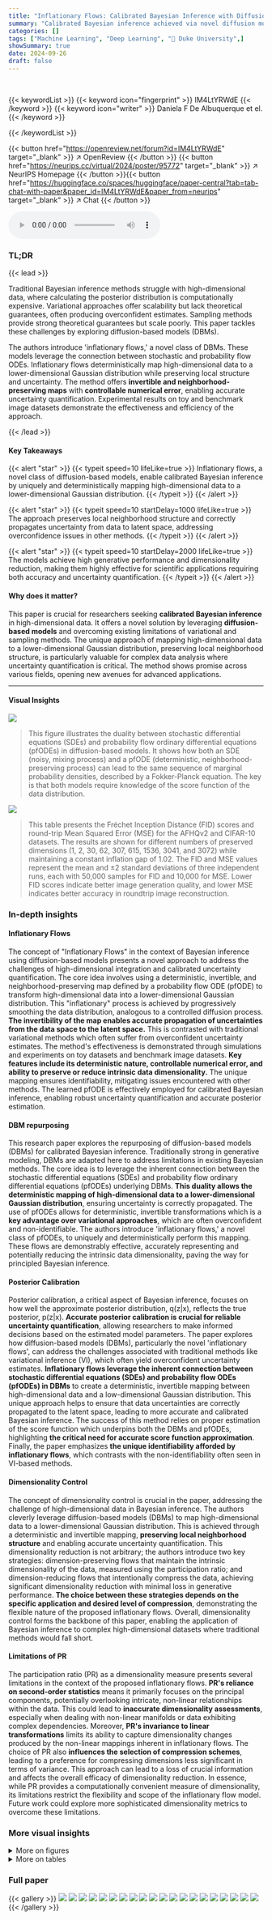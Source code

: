 ```yaml
---
title: "Inflationary Flows: Calibrated Bayesian Inference with Diffusion-Based Models"
summary: "Calibrated Bayesian inference achieved via novel diffusion models uniquely mapping high-dimensional data to lower-dimensional Gaussian distributions."
categories: []
tags: ["Machine Learning", "Deep Learning", "🏢 Duke University",]
showSummary: true
date: 2024-09-26
draft: false
---
```


<br>

{{< keywordList >}}
{{< keyword icon="fingerprint" >}} IM4LtYRWdE {{< /keyword >}}
{{< keyword icon="writer" >}} Daniela F De Albuquerque et el. {{< /keyword >}}
 
{{< /keywordList >}}

{{< button href="https://openreview.net/forum?id=IM4LtYRWdE" target="_blank" >}}
↗ OpenReview
{{< /button >}}
{{< button href="https://neurips.cc/virtual/2024/poster/95772" target="_blank" >}}
↗ NeurIPS Homepage
{{< /button >}}{{< button href="https://huggingface.co/spaces/huggingface/paper-central?tab=tab-chat-with-paper&paper_id=IM4LtYRWdE&paper_from=neurips" target="_blank" >}}
↗ Chat
{{< /button >}}



<audio controls>
    <source src="https://ai-paper-reviewer.com/IM4LtYRWdE/podcast.wav" type="audio/wav">
    Your browser does not support the audio element.
</audio>


### TL;DR


{{< lead >}}

Traditional Bayesian inference methods struggle with high-dimensional data, where calculating the posterior distribution is computationally expensive. Variational approaches offer scalability but lack theoretical guarantees, often producing overconfident estimates. Sampling methods provide strong theoretical guarantees but scale poorly.  This paper tackles these challenges by exploring diffusion-based models (DBMs).

The authors introduce 'inflationary flows,' a novel class of DBMs. These models leverage the connection between stochastic and probability flow ODEs. Inflationary flows deterministically map high-dimensional data to a lower-dimensional Gaussian distribution while preserving local structure and uncertainty. The method offers **invertible and neighborhood-preserving maps** with **controllable numerical error**, enabling accurate uncertainty quantification.  Experimental results on toy and benchmark image datasets demonstrate the effectiveness and efficiency of the approach.

{{< /lead >}}


#### Key Takeaways

{{< alert "star" >}}
{{< typeit speed=10 lifeLike=true >}} Inflationary flows, a novel class of diffusion-based models, enable calibrated Bayesian inference by uniquely and deterministically mapping high-dimensional data to a lower-dimensional Gaussian distribution. {{< /typeit >}}
{{< /alert >}}

{{< alert "star" >}}
{{< typeit speed=10 startDelay=1000 lifeLike=true >}} The approach preserves local neighborhood structure and correctly propagates uncertainty from data to latent space, addressing overconfidence issues in other methods. {{< /typeit >}}
{{< /alert >}}

{{< alert "star" >}}
{{< typeit speed=10 startDelay=2000 lifeLike=true >}} The models achieve high generative performance and dimensionality reduction, making them highly effective for scientific applications requiring both accuracy and uncertainty quantification. {{< /typeit >}}
{{< /alert >}}

#### Why does it matter?
This paper is crucial for researchers seeking **calibrated Bayesian inference** in high-dimensional data.  It offers a novel solution by leveraging **diffusion-based models** and overcoming existing limitations of variational and sampling methods. The unique approach of mapping high-dimensional data to a lower-dimensional Gaussian distribution, preserving local neighborhood structure, is particularly valuable for complex data analysis where uncertainty quantification is critical. The method shows promise across various fields, opening new avenues for advanced applications.

------
#### Visual Insights



![](https://ai-paper-reviewer.com/IM4LtYRWdE/figures_2_1.jpg)

> This figure illustrates the duality between stochastic differential equations (SDEs) and probability flow ordinary differential equations (pfODEs) in diffusion-based models.  It shows how both an SDE (noisy, mixing process) and a pfODE (deterministic, neighborhood-preserving process) can lead to the same sequence of marginal probability densities, described by a Fokker-Planck equation.  The key is that both models require knowledge of the score function of the data distribution.





![](https://ai-paper-reviewer.com/IM4LtYRWdE/tables_7_1.jpg)

> This table presents the Fréchet Inception Distance (FID) scores and round-trip Mean Squared Error (MSE) for the AFHQv2 and CIFAR-10 datasets.  The results are shown for different numbers of preserved dimensions (1, 2, 30, 62, 307, 615, 1536, 3041, and 3072) while maintaining a constant inflation gap of 1.02.  The FID and MSE values represent the mean and ±2 standard deviations of three independent runs, each with 50,000 samples for FID and 10,000 for MSE.  Lower FID scores indicate better image generation quality, and lower MSE indicates better accuracy in roundtrip image reconstruction.





### In-depth insights


#### Inflationary Flows
The concept of "Inflationary Flows" in the context of Bayesian inference using diffusion-based models presents a novel approach to address the challenges of high-dimensional integration and calibrated uncertainty quantification.  The core idea involves using a deterministic, invertible, and neighborhood-preserving map defined by a probability flow ODE (pfODE) to transform high-dimensional data into a lower-dimensional Gaussian distribution. This "inflationary" process is achieved by progressively smoothing the data distribution, analogous to a controlled diffusion process. **The invertibility of the map enables accurate propagation of uncertainties from the data space to the latent space.**  This is contrasted with traditional variational methods which often suffer from overconfident uncertainty estimates. The method's effectiveness is demonstrated through simulations and experiments on toy datasets and benchmark image datasets. **Key features include its deterministic nature, controllable numerical error, and ability to preserve or reduce intrinsic data dimensionality.** The unique mapping ensures identifiability, mitigating issues encountered with other methods.  The learned pfODE is effectively employed for calibrated Bayesian inference, enabling robust uncertainty quantification and accurate posterior estimation.

#### DBM repurposing
This research paper explores the repurposing of diffusion-based models (DBMs) for calibrated Bayesian inference.  Traditionally strong in generative modeling, DBMs are adapted here to address limitations in existing Bayesian methods. The core idea is to leverage the inherent connection between the stochastic differential equations (SDEs) and probability flow ordinary differential equations (pfODEs) underlying DBMs.  **This duality allows the deterministic mapping of high-dimensional data to a lower-dimensional Gaussian distribution**, ensuring uncertainty is correctly propagated.  The use of pfODEs allows for deterministic, invertible transformations which is a **key advantage over variational approaches**, which are often overconfident and non-identifiable. The authors introduce 'inflationary flows,' a novel class of pfODEs, to uniquely and deterministically perform this mapping.  These flows are demonstrably effective, accurately representing and potentially reducing the intrinsic data dimensionality, paving the way for principled Bayesian inference.

#### Posterior Calibration
Posterior calibration, a critical aspect of Bayesian inference, focuses on how well the approximate posterior distribution, q(z|x), reflects the true posterior, p(z|x).  **Accurate posterior calibration is crucial for reliable uncertainty quantification**, allowing researchers to make informed decisions based on the estimated model parameters.  The paper explores how diffusion-based models (DBMs), particularly the novel 'inflationary flows', can address the challenges associated with traditional methods like variational inference (VI), which often yield overconfident uncertainty estimates.  **Inflationary flows leverage the inherent connection between stochastic differential equations (SDEs) and probability flow ODEs (pfODEs) in DBMs** to create a deterministic, invertible mapping between high-dimensional data and a low-dimensional Gaussian distribution.  This unique approach helps to ensure that data uncertainties are correctly propagated to the latent space, leading to more accurate and calibrated Bayesian inference. The success of this method relies on proper estimation of the score function which underpins both the DBMs and pfODEs, highlighting **the critical need for accurate score function approximation**. Finally, the paper emphasizes **the unique identifiability afforded by inflationary flows**, which contrasts with the non-identifiability often seen in VI-based methods.

#### Dimensionality Control
The concept of dimensionality control is crucial in the paper, addressing the challenge of high-dimensional data in Bayesian inference.  The authors cleverly leverage diffusion-based models (DBMs) to map high-dimensional data to a lower-dimensional Gaussian distribution. This is achieved through a deterministic and invertible mapping, **preserving local neighborhood structure** and enabling accurate uncertainty quantification. This dimensionality reduction is not arbitrary; the authors introduce two key strategies: dimension-preserving flows that maintain the intrinsic dimensionality of the data, measured using the participation ratio; and dimension-reducing flows that intentionally compress the data, achieving significant dimensionality reduction with minimal loss in generative performance. **The choice between these strategies depends on the specific application and desired level of compression**, demonstrating the flexible nature of the proposed inflationary flows. Overall, dimensionality control forms the backbone of this paper, enabling the application of Bayesian inference to complex high-dimensional datasets where traditional methods would fall short.

#### Limitations of PR
The participation ratio (PR) as a dimensionality measure presents several limitations in the context of the proposed inflationary flows.  **PR's reliance on second-order statistics** means it primarily focuses on the principal components, potentially overlooking intricate, non-linear relationships within the data. This could lead to **inaccurate dimensionality assessments**, especially when dealing with non-linear manifolds or data exhibiting complex dependencies. Moreover, **PR's invariance to linear transformations** limits its ability to capture dimensionality changes produced by the non-linear mappings inherent in inflationary flows.  The choice of PR also **influences the selection of compression schemes**, leading to a preference for compressing dimensions less significant in terms of variance.  This approach can lead to a loss of crucial information and affects the overall efficacy of dimensionality reduction.  In essence, while PR provides a computationally convenient measure of dimensionality, its limitations restrict the flexibility and scope of the inflationary flow model.  Future work could explore more sophisticated dimensionality metrics to overcome these limitations.


### More visual insights

<details>
<summary>More on figures
</summary>


![](https://ai-paper-reviewer.com/IM4LtYRWdE/figures_4_1.jpg)

> This figure shows the results of numerical simulations for five toy datasets using dimension-preserving flows.  The left side shows the 'inflation' process, where the probability flow ODE (pfODE) is integrated forward in time, gradually transforming data into a Gaussian distribution. The right side demonstrates the 'generation' process, where the pfODE is integrated backward in time, creating data samples from the Gaussian distribution. Each row represents a different toy dataset, and the score function is learned from a neural network trained on the specific dataset.  The figure illustrates that dimension-preserving flows map data while maintaining its intrinsic dimensionality.


![](https://ai-paper-reviewer.com/IM4LtYRWdE/figures_5_1.jpg)

> This figure shows numerical simulations of dimension-preserving flows on five toy datasets.  Each dataset is visualized with a sequence of sub-panels showing how the model's probability flow ODE transforms the data (inflation, integrating forward in time) and generates samples from it (generation, integrating backward). The left sub-panels show the forward process, and the right sub-panels illustrate the generation process. The color scheme represents the density of the data points. Each panel shows a distinct stage in the transformation, demonstrating how the method preserves the data's intrinsic dimensionality during these transitions.


![](https://ai-paper-reviewer.com/IM4LtYRWdE/figures_6_1.jpg)

> This figure demonstrates the calibration experiments performed to assess the error in the posterior model estimates.  It uses Hamiltonian Monte Carlo (HMC) for inference on a 2D circles toy dataset.  The figure shows the generative process, where samples are drawn from a 3-component Gaussian Mixture Model (GMM) prior and then integrated backward in time.  The resulting data space samples are displayed.  Kernel density estimates of the joint posterior samples are shown for dimension-preserving and dimension-reducing cases.  The dashed lines indicate the posterior means for each component, with reference ground-truth weights provided.


![](https://ai-paper-reviewer.com/IM4LtYRWdE/figures_8_1.jpg)

> This figure shows the results of generation and round-trip experiments on the AFHQv2 dataset with different numbers of preserved dimensions using inflationary flows.  The top row displays generated samples for four different flow schedules, while the bottom row shows the corresponding reconstructed samples after a round-trip process of mapping to and from a lower-dimensional latent space.  The four schedules vary in how much compression is applied, demonstrating the models ability to generate high-quality images even with significant dimensionality reduction.


![](https://ai-paper-reviewer.com/IM4LtYRWdE/figures_29_1.jpg)

> This figure displays results for generation and round-trip experiments performed on the AFHQv2 dataset using inflationary flows with different numbers of preserved dimensions. The top row shows generated samples obtained with four different flow schedules (PR-Preserving, PR-Reducing to 2D, 30D, and 307D) at an inflation gap of 1.02.  The bottom row presents the corresponding round-trip results, showcasing how well the original samples are recovered after being mapped to a Gaussian latent space and then back to data space.  The leftmost columns show the original images. The middle columns represent their corresponding mappings to the latent Gaussian spaces, and the rightmost columns depict the final recovered images.


![](https://ai-paper-reviewer.com/IM4LtYRWdE/figures_29_2.jpg)

> This figure shows the results of generative and roundtrip experiments on the AFHQv2 dataset with different numbers of preserved dimensions.  The top row displays generated samples for different flow schedules (PR-Preserving, PR-Reducing to various dimensions) while the bottom row shows the results of the reverse process, demonstrating reconstruction quality after going through the generative flow.  Leftmost columns show the original samples; middle columns show the latent space representation after applying the forward flow; and rightmost columns show the reconstruction after applying the backward flow. This figure highlights the ability of the model to compress high-dimensional data into a lower-dimensional latent space while preserving information needed for generating high quality images.


![](https://ai-paper-reviewer.com/IM4LtYRWdE/figures_31_1.jpg)

> This figure shows numerical simulations for five toy datasets using dimension-preserving flows.  The left side shows the forward integration of the probability flow ordinary differential equation (pfODE) over time (inflation), while the right side shows the reverse integration (generation).  The results demonstrate the ability of these flows to maintain the intrinsic dimensionality of the data.


![](https://ai-paper-reviewer.com/IM4LtYRWdE/figures_32_1.jpg)

> This figure shows numerical simulations of dimension-preserving flows on five toy datasets. Each dataset is visualized in a sequence of sub-panels, with the left side showing the forward integration of the probability flow ordinary differential equation (pfODE) (inflation), and the right side showing backward integration (generation). The score functions used in these simulations are approximations learned from neural networks trained on the corresponding toy datasets. This visualization aims to demonstrate the behavior of dimension-preserving flows in transforming the data distribution.


![](https://ai-paper-reviewer.com/IM4LtYRWdE/figures_32_2.jpg)

> This figure presents a numerical experiment to evaluate the performance of the proposed inflationary flows model in preserving local neighborhood structure. It uses two toy datasets (2D circles and 3D S-curve) and compares the dimension-preserving and dimension-reducing flows. The experiment involves creating sets of points with known coverage, running the flows (inflation and generation), and measuring the changes in coverage probability. The results show that both types of flows preserve local structures even with significant dimensionality reduction, supporting the model's ability to perform calibrated Bayesian inference.


![](https://ai-paper-reviewer.com/IM4LtYRWdE/figures_33_1.jpg)

> This figure shows the results of additional experiments using PR-Preserving inflationary flows on 2D toy datasets embedded in 3D space. The datasets are represented as either a flat or curved manifold. The simulations are run both with and without added noise. The figure displays front and side views of the data distributions at the start and end of the inflation process. The results demonstrate that the inflationary flows preserve the local neighborhood structure, even when small amounts of noise are added.


![](https://ai-paper-reviewer.com/IM4LtYRWdE/figures_34_1.jpg)

> This figure shows numerical simulations on five toy datasets for dimension-preserving flows.  The left side shows the forward integration of the probability flow ordinary differential equation (pfODE), which is called 'inflation.' The right side shows the reverse integration, which is called 'generation.' Both 'inflation' and 'generation' utilize score approximations obtained from neural networks trained for each dataset.


![](https://ai-paper-reviewer.com/IM4LtYRWdE/figures_35_1.jpg)

> This figure shows numerical simulations of dimension-preserving flows on five different toy datasets.  Each dataset is represented by a set of sub-panels showing the forward (inflation) and reverse (generation) flows. The left side shows the data being transformed into a lower-dimensional Gaussian distribution, and the right side shows the reverse process of generating new samples from the Gaussian distribution. Each simulation uses score approximations from neural networks trained on each dataset.


</details>




<details>
<summary>More on tables
</summary>


![](https://ai-paper-reviewer.com/IM4LtYRWdE/tables_8_1.jpg)
> This table presents the results of experiments conducted on the AFHQv2 dataset.  The experiments varied the inflation gap (IG) while keeping the number of preserved dimensions constant at 2.  The table shows the FID (Fréchet Inception Distance) scores and MSE (Mean Squared Error) for round-trip integration for each of the different inflation gaps.  Lower FID scores indicate better generation quality, and lower MSE scores indicate better accuracy in the round-trip reconstruction process.  As you can see, increasing the inflation gap leads to significantly worse FID scores (lower generation quality) but also better MSE (better reconstruction).

![](https://ai-paper-reviewer.com/IM4LtYRWdE/tables_9_1.jpg)
> This table compares the Frechet Inception Distance (FID) scores of the proposed Inflationary Flows model against three existing injective flow models (M-Flow, Rectangular Flows, and Canonical Manifold Flows) on the CIFAR-10 dataset.  The comparison is done for different numbers of preserved dimensions (30, 40, and 62) to show how the proposed model performs relative to the baselines in terms of generative image quality. Lower FID scores indicate better performance.

![](https://ai-paper-reviewer.com/IM4LtYRWdE/tables_25_1.jpg)
> This table presents the Frechet Inception Distance (FID) scores and mean squared errors (MSE) for the AFHQv2 and CIFAR-10 datasets.  The results are shown for different numbers of preserved dimensions (1, 2, 30, 62, 615, 1536, 3072) while keeping the inflation gap constant at 1.02.  The FID and MSE values represent the means and ±2 standard deviations calculated over three independent runs of 50,000 samples for FID and 10,000 for MSE, providing a measure of the variability and uncertainty in the results.  Lower FID scores and MSE values indicate better generative performance and accuracy in the roundtrip (data compression and reconstruction).

![](https://ai-paper-reviewer.com/IM4LtYRWdE/tables_26_1.jpg)
> This table shows the hyperparameters used for training the toy datasets (Circles, Sine, Moons, S Curve, Swirl).  It details the total number of dimensions in the original data, the number of dimensions kept in the latent space, the maximum time (tmax) used for integration in the pfODE, and the total training duration in millions of images (Mimg). The schedule column indicates whether the PR-Preserving (PRP) or PR-Reducing (PRR) schedule was used for each dataset.

![](https://ai-paper-reviewer.com/IM4LtYRWdE/tables_26_2.jpg)
> This table shows the values used for the elements of vector g corresponding to preserved and compressed dimensions for different toy experiments. The inflation gap (IG) and the values of gpreserved and gcompressed are presented for each experiment. This table is useful to understand the effect of different compression ratios on the model's performance.

![](https://ai-paper-reviewer.com/IM4LtYRWdE/tables_26_3.jpg)
> This table presents the compressed dimension variance for different toy datasets (Circles, Sine, Moons, S Curve, Swirl) under different dimension-reducing (PRR) schedules with varying inflation gaps (IG).  The values show how much the variance is reduced in the compressed dimensions depending on the chosen IG, demonstrating the effect of this hyperparameter on the degree of compression.

![](https://ai-paper-reviewer.com/IM4LtYRWdE/tables_27_1.jpg)
> This table lists the hyperparameters used for training the diffusion-based models on both the CIFAR-10 and AFHQv2 datasets.  These hyperparameters remained consistent across all the different noise schedules investigated in the paper.  The table includes values for the channel multiplier, channels per resolution, data augmentation (x-flips), augmentation probability, dropout probability, learning rate, learning rate ramp-up, exponential moving average half-life, and batch size.

![](https://ai-paper-reviewer.com/IM4LtYRWdE/tables_27_2.jpg)
> This table presents the Fréchet Inception Distance (FID) scores and round-trip Mean Squared Error (MSE) values for different numbers of preserved dimensions (ranging from 1 to 3072, representing no compression) on the AFHQv2 and CIFAR-10 datasets. The inflation gap (IG) is held constant at 1.02.  The FID and MSE values are averages of three independently generated sets of samples, with their respective standard deviations reported. Lower FID scores indicate better generative performance, while lower MSE values indicate better accuracy in reconstructing the original images after transforming to and from the latent space.

![](https://ai-paper-reviewer.com/IM4LtYRWdE/tables_28_1.jpg)
> This table shows the training duration (in millions of images) and the exponential inflation constant (ρ) for experiments conducted on the AFHQv2 dataset using variable inflation gaps (IGs). The total number of dimensions is 3072, the dimensions kept are 2, and the IGs are varied from 1.10 to 1.50. The training durations are between 200 and 250 million images.

![](https://ai-paper-reviewer.com/IM4LtYRWdE/tables_28_2.jpg)
> This table shows the values of the scaling factors g_i used in the PR-Reducing flows for different inflation gaps (IGs).  The scaling factor g_i determines the rate of inflation for each dimension, influencing how much compression occurs in that dimension.  Specifically, it displays how the scaling factors g_i are determined by the inflation gap.  g_preserved remains constant at 2.0, and g_compressed is adjusted to control the compression rate based on the inflation gap.

![](https://ai-paper-reviewer.com/IM4LtYRWdE/tables_28_3.jpg)
> This table shows the variance of the compressed dimensions in the latent space for different inflation gaps (IGs) for both CIFAR-10 and AFHQv2 datasets.  The inflation gap is a parameter that controls the degree of compression applied to the data during dimensionality reduction. A higher inflation gap leads to more aggressive compression.

![](https://ai-paper-reviewer.com/IM4LtYRWdE/tables_30_1.jpg)
> This table presents the ground truth values for the means, covariance diagonals, and weights of a three-component Gaussian Mixture Model (GMM) used in toy Hamiltonian Monte Carlo (HMC) experiments.  These values represent the prior distribution over weights in the experiment.  The table is split into two sets of parameters. One set uses dimension-preserving inflationary flows and the other uses dimension-reducing inflationary flows. The parameters used in the HMC experiment are shown.

![](https://ai-paper-reviewer.com/IM4LtYRWdE/tables_31_1.jpg)
> This table shows the participation ratio (PR) values, a measure of intrinsic dimensionality, for four commonly used image datasets: MNIST, Fashion MNIST, SVHN, and CIFAR-10.  The PR values indicate the effective dimensionality of the data, reflecting the complexity of the underlying structure.  Lower PR values suggest that the data lie on a lower-dimensional manifold embedded within a higher-dimensional space.

</details>




### Full paper

{{< gallery >}}
<img src="https://ai-paper-reviewer.com/IM4LtYRWdE/1.png" class="grid-w50 md:grid-w33 xl:grid-w25" />
<img src="https://ai-paper-reviewer.com/IM4LtYRWdE/2.png" class="grid-w50 md:grid-w33 xl:grid-w25" />
<img src="https://ai-paper-reviewer.com/IM4LtYRWdE/3.png" class="grid-w50 md:grid-w33 xl:grid-w25" />
<img src="https://ai-paper-reviewer.com/IM4LtYRWdE/4.png" class="grid-w50 md:grid-w33 xl:grid-w25" />
<img src="https://ai-paper-reviewer.com/IM4LtYRWdE/5.png" class="grid-w50 md:grid-w33 xl:grid-w25" />
<img src="https://ai-paper-reviewer.com/IM4LtYRWdE/6.png" class="grid-w50 md:grid-w33 xl:grid-w25" />
<img src="https://ai-paper-reviewer.com/IM4LtYRWdE/7.png" class="grid-w50 md:grid-w33 xl:grid-w25" />
<img src="https://ai-paper-reviewer.com/IM4LtYRWdE/8.png" class="grid-w50 md:grid-w33 xl:grid-w25" />
<img src="https://ai-paper-reviewer.com/IM4LtYRWdE/9.png" class="grid-w50 md:grid-w33 xl:grid-w25" />
<img src="https://ai-paper-reviewer.com/IM4LtYRWdE/10.png" class="grid-w50 md:grid-w33 xl:grid-w25" />
<img src="https://ai-paper-reviewer.com/IM4LtYRWdE/11.png" class="grid-w50 md:grid-w33 xl:grid-w25" />
<img src="https://ai-paper-reviewer.com/IM4LtYRWdE/12.png" class="grid-w50 md:grid-w33 xl:grid-w25" />
<img src="https://ai-paper-reviewer.com/IM4LtYRWdE/13.png" class="grid-w50 md:grid-w33 xl:grid-w25" />
<img src="https://ai-paper-reviewer.com/IM4LtYRWdE/14.png" class="grid-w50 md:grid-w33 xl:grid-w25" />
<img src="https://ai-paper-reviewer.com/IM4LtYRWdE/15.png" class="grid-w50 md:grid-w33 xl:grid-w25" />
<img src="https://ai-paper-reviewer.com/IM4LtYRWdE/16.png" class="grid-w50 md:grid-w33 xl:grid-w25" />
<img src="https://ai-paper-reviewer.com/IM4LtYRWdE/17.png" class="grid-w50 md:grid-w33 xl:grid-w25" />
<img src="https://ai-paper-reviewer.com/IM4LtYRWdE/18.png" class="grid-w50 md:grid-w33 xl:grid-w25" />
<img src="https://ai-paper-reviewer.com/IM4LtYRWdE/19.png" class="grid-w50 md:grid-w33 xl:grid-w25" />
<img src="https://ai-paper-reviewer.com/IM4LtYRWdE/20.png" class="grid-w50 md:grid-w33 xl:grid-w25" />
{{< /gallery >}}